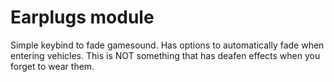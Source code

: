 # Earplugs module

Simple keybind to fade gamesound. Has options to automatically fade when entering vehicles.
This is NOT something that has deafen effects when you forget to wear them.